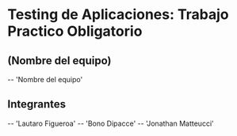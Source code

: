 # Testing de Aplicaciones: Trabajo Practico Obligatorio

## (Nombre del equipo)
-- 'Nombre del equipo'

## Integrantes
-- 'Lautaro Figueroa'
-- 'Bono Dipacce'
-- 'Jonathan Matteucci'
